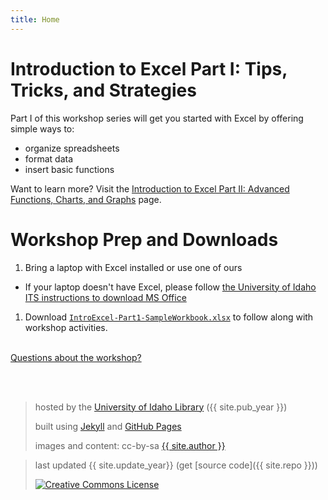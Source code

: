 ```yaml
---
title: Home
---
```

# Introduction to Excel Part I: Tips, Tricks, and Strategies

Part I of this workshop series will get you started with Excel by offering simple ways to:
- organize spreadsheets
- format data
- insert basic functions

Want to learn more? Visit the <a href="https://jylisadoney.github.io/intro-excel-2/" target="_blank">Introduction to Excel Part II: Advanced Functions, Charts, and Graphs</a> page.

# Workshop Prep and Downloads 

1. Bring a laptop with Excel installed or use one of ours
  * If your laptop doesn't have Excel, please follow <a href="https://www.uidaho.edu/infrastructure/its/self-help/ms-office?" target="_blank">the University of Idaho ITS instructions to download MS Office</a>
1. Download <a href="media/IntroExcel-Part1-SampleWorkbook.xlsx" target="_blank">`IntroExcel-Part1-SampleWorkbook.xlsx`</a> to follow along with workshop activities.

<br>
<a href="https://vivo.nkn.uidaho.edu/vivo/display/n104190" target="_blank">Questions about the workshop?</a> 

<br><br>
> hosted by the <a href="https://www.lib.uidaho.edu/" target="_blank">University of Idaho Library</a> ({{ site.pub_year }})
>
> built using [Jekyll](https://jekyllrb.com/) and [GitHub Pages](https://pages.github.com/)
>
> images and content: cc-by-sa <a href="https://github.com/{{ site.github_username }}">{{ site.author }}</a> 

>last updated {{ site.update_year}} (get [source code]({{ site.repo }}))
>
> <a href="http://creativecommons.org/licenses/by-sa/4.0/" rel="license"><img style="border-width: 0;" src="https://i.creativecommons.org/l/by-sa/4.0/88x31.png" alt="Creative Commons License" /></a>
